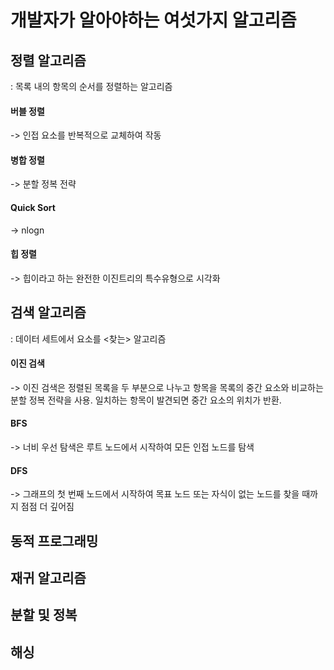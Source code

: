 # 개발자가 알아야하는 여섯가지 알고리즘

## 정렬 알고리즘
: 목록 내의 항목의 순서를 정렬하는 알고리즘
#### 버블 정렬 
-> 인접 요소를 반복적으로 교체하여 작동
#### 병합 정렬
-> 분할 정복 전략
#### Quick Sort
-> nlogn
#### 힙 정렬
-> 힙이라고 하는 완전한 이진트리의 특수유형으로 시각화


## 검색 알고리즘
: 데이터 세트에서 요소를 <찾는> 알고리즘
#### 이진 검색 
-> 이진 검색은 정렬된 목록을 두 부분으로 나누고 항목을 목록의 중간 요소와 비교하는 분할 정복 전략을 사용. 일치하는 항목이 발견되면 중간 요소의 위치가 반환.

#### BFS
-> 너비 우선 탐색은 루트 노드에서 시작하여 모든 인접 노드를 탐색
#### DFS
-> 그래프의 첫 번째 노드에서 시작하여 목표 노드 또는 자식이 없는 노드를 찾을 때까지 점점 더 깊어짐
## 동적 프로그래밍
## 재귀 알고리즘
## 분할 및 정복
## 해싱
